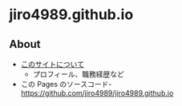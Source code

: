 # jiro4989.github.io

## About

* [このサイトについて](https://jiro4989.github.io/about)
  * プロフィール、職務経歴など
* この Pages のソースコード- <https://github.com/jiro4989/jiro4989.github.io>
